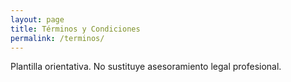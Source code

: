 ```yaml
---
layout: page
title: Términos y Condiciones
permalink: /terminos/
---
```


Plantilla orientativa. No sustituye asesoramiento legal profesional.


